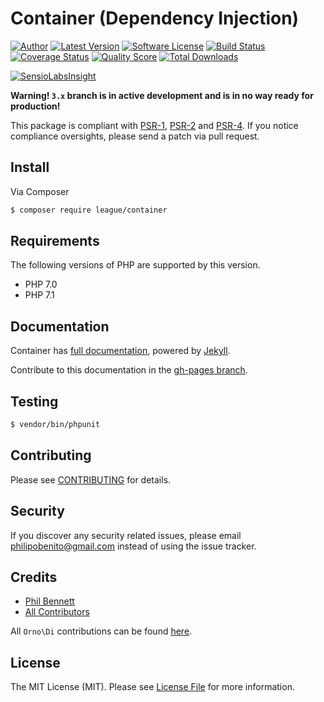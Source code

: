 # Container (Dependency Injection)

[![Author](http://img.shields.io/badge/author-@philipobenito-blue.svg?style=flat-square)](https://twitter.com/philipobenito)
[![Latest Version](https://img.shields.io/github/release/thephpleague/container.svg?style=flat-square)](https://github.com/thephpleague/container/releases)
[![Software License](https://img.shields.io/badge/license-MIT-brightgreen.svg?style=flat-square)](LICENSE.md)
[![Build Status](https://img.shields.io/travis/thephpleague/container/master.svg?style=flat-square)](https://travis-ci.org/thephpleague/container)
[![Coverage Status](https://img.shields.io/scrutinizer/coverage/g/thephpleague/container.svg?style=flat-square)](https://scrutinizer-ci.com/g/thephpleague/container/code-structure)
[![Quality Score](https://img.shields.io/scrutinizer/g/thephpleague/container.svg?style=flat-square)](https://scrutinizer-ci.com/g/thephpleague/container)
[![Total Downloads](https://img.shields.io/packagist/dt/league/container.svg?style=flat-square)](https://packagist.org/packages/league/container)

[![SensioLabsInsight](https://insight.sensiolabs.com/projects/ad6b4c3e-8f93-4968-8dd3-391d39a4c3c2/big.png)](https://insight.sensiolabs.com/projects/ad6b4c3e-8f93-4968-8dd3-391d39a4c3c2)

**Warning! `3.x` branch is in active development and is in no way ready for production!**

This package is compliant with [PSR-1], [PSR-2] and [PSR-4]. If you notice compliance oversights,
please send a patch via pull request.

[PSR-1]: https://github.com/php-fig/fig-standards/blob/master/accepted/PSR-1-basic-coding-standard.md
[PSR-2]: https://github.com/php-fig/fig-standards/blob/master/accepted/PSR-2-coding-style-guide.md
[PSR-4]: https://github.com/php-fig/fig-standards/blob/master/accepted/PSR-4-autoloader.md
[PSR-11]: https://github.com/php-fig/fig-standards/blob/master/accepted/PSR-11-container.md

## Install

Via Composer

``` bash
$ composer require league/container
```

## Requirements

The following versions of PHP are supported by this version.

* PHP 7.0
* PHP 7.1

## Documentation

Container has [full documentation](http://container.thephpleague.com), powered by [Jekyll](http://jekyllrb.com/).

Contribute to this documentation in the [gh-pages branch](https://github.com/thephpleague/container/tree/gh-pages/).

## Testing

``` bash
$ vendor/bin/phpunit
```

## Contributing

Please see [CONTRIBUTING](https://github.com/thephpleague/container/blob/master/CONTRIBUTING.md) for details.

## Security

If you discover any security related issues, please email philipobenito@gmail.com instead of using the issue tracker.

## Credits

- [Phil Bennett](https://github.com/philipobenito)
- [All Contributors](https://github.com/thephpleague/container/contributors)

All `Orno\Di` contributions can be found [here](https://github.com/orno/di/graphs/contributors).

## License

The MIT License (MIT). Please see [License File](https://github.com/thephpleague/container/blob/master/LICENSE.md) for more information.
